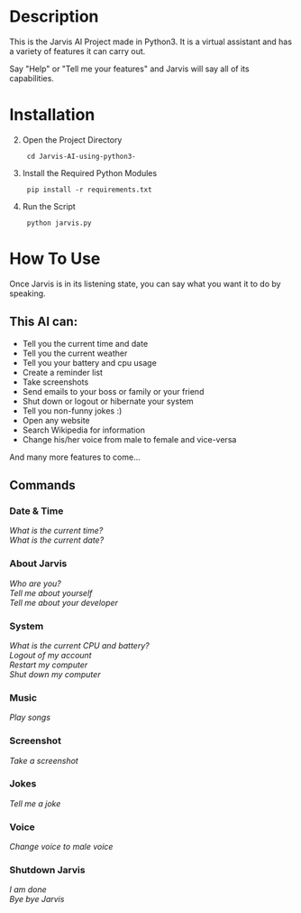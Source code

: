 # Description

This is the Jarvis AI Project made in Python3. It is a virtual assistant and has a variety of features it can carry out.

Say "Help" or "Tell me your features" and Jarvis will say all of its capabilities.


# Installation

2. Open the Project Directory

        cd Jarvis-AI-using-python3-

3. Install the Required Python Modules

        pip install -r requirements.txt

4. Run the Script

        python jarvis.py


# How To Use

Once Jarvis is in its listening state, you can say what you want it to do by speaking.

## This AI can:

- Tell you the current time and date
- Tell you the current weather
- Tell you your battery and cpu usage
- Create a reminder list
- Take screenshots
- Send emails to your boss or family or your friend
- Shut down or logout or hibernate your system
- Tell you non-funny jokes :)
- Open any website
- Search Wikipedia for information
- Change his/her voice from male to female and vice-versa

And many more features to come...

## Commands

### Date & Time

*What is the current time?*  
*What is the current date?*


### About Jarvis

*Who are you?*  
*Tell me about yourself*  
*Tell me about your developer*


### System

*What is the current CPU and battery?*  
*Logout of my account*  
*Restart my computer*  
*Shut down my computer*


### Music
 
*Play songs*


### Screenshot
 
*Take a screenshot*


### Jokes

*Tell me a joke*


### Voice 

*Change voice to male voice*


### Shutdown Jarvis

*I am done*  
*Bye bye Jarvis*


